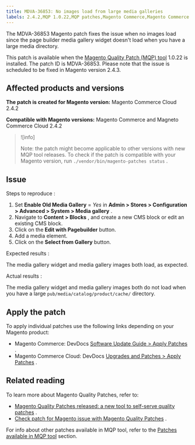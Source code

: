 ```yaml
---
title: MDVA-36853: No images load from large media galleries
labels: 2.4.2,MQP 1.0.22,MQP patches,Magento Commerce,Magento Commerce Cloud,Magento Quality Patches,directory,media gallery,page builder,widget
---
```


The MDVA-36853 Magento patch fixes the issue when no images load since the page builder media gallery widget doesn't load when you have a large media directory.

This patch is available when the [Magento Quality Patch (MQP) tool](https://support.magento.com/hc/en-us/articles/360047139492) 1.0.22 is installed. The patch ID is MDVA-36853. Please note that the issue is scheduled to be fixed in Magento version 2.4.3.

## Affected products and versions

 **The patch is created for Magento version:** Magento Commerce Cloud 2.4.2

 **Compatible with Magento versions:** Magento Commerce and Magneto Commerce Cloud 2.4.2

>![info]
>
>Note: the patch might become applicable to other versions with new MQP tool releases. To check if the patch is compatible with your Magento version, run `./vendor/bin/magento-patches status` .

## Issue

 <span class="wysiwyg-underline">Steps to reproduce</span> :

1. Set **Enable Old Media Gallery** = *Yes* in **Admin > Stores > Configuration > Advanced > System > Media gallery** .
1. Navigate to **Content > Blocks** , and create a new CMS block or edit an existing CMS block.
1. Click on the **Edit with Pagebuilder** button.
1. Add a media element.
1. Click on the **Select from Gallery** button.

 <span class="wysiwyg-underline">Expected results</span> :

The media gallery widget and media gallery images both load, as expected.

 <span class="wysiwyg-underline">Actual results</span> :

The media gallery widget and media gallery images both do not load when you have a large `pub/media/catalog/product/cache/` directory.

## Apply the patch

To apply individual patches use the following links depending on your Magento product:

* Magento Commerce: DevDocs [Software Update Guide > Apply Patches](https://devdocs.magento.com/guides/v2.4/comp-mgr/patching.html) .
* Magento Commerce Cloud: DevDocs [Upgrades and Patches > Apply Patches](https://devdocs.magento.com/cloud/project/project-patch.html) .

## Related reading

To learn more about Magento Quality Patches, refer to:

* [Magento Quality Patches released: a new tool to self-serve quality patches](https://support.magento.com/hc/en-us/articles/360047139492) .
* [Check patch for Magento issue with Magento Quality Patches](https://support.magento.com/hc/en-us/articles/360047125252) .

For info about other patches available in MQP tool, refer to the [Patches available in MQP tool](https://support.magento.com/hc/en-us/sections/360010506631-Patches-available-in-MQP-tool-) section.